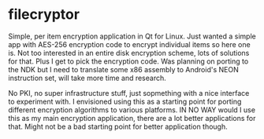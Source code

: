 # filecryptor
Simple, per item encryption application in Qt for Linux. Just wanted a simple app with AES-256 encryption code to encrypt individual items so here one is. Not too interested in an entire disk encryption scheme, lots of solutions for that. Plus I get to pick the encryption code. Was planning on porting to the NDK but I need to translate some x86 assembly to Android's NEON instruction set, will take more time and research.

No PKI, no super infrastructure stuff, just sopmething with a nice interface to experiment with. I envisioned using this as a starting point for porting different encryption algorithms to various platforms. IN NO WAY would I use this as my main encryption application, there are a lot better applications for that. Might not be a bad starting point for better application though.
